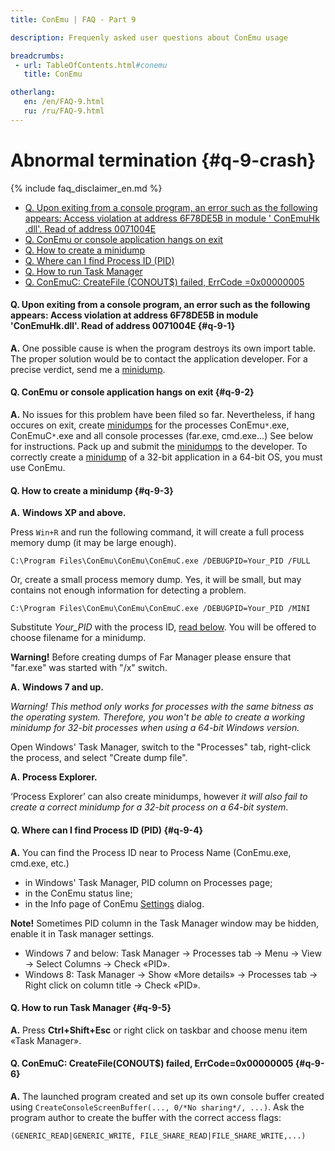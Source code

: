 ```yaml
---
title: ConEmu | FAQ - Part 9

description: Frequenly asked user questions about ConEmu usage

breadcrumbs:
 - url: TableOfContents.html#conemu
   title: ConEmu

otherlang:
   en: /en/FAQ-9.html
   ru: /ru/FAQ-9.html
---
```


# Abnormal termination  {#q-9-crash}

{% include faq_disclaimer_en.md %}

* [Q. Upon exiting from a console program, an error such as the following appears: Access violation at address 6F78DE5B in module ' ConEmuHk .dll'. Read of address 0071004E](#q-9-1)
* [Q. ConEmu or console application hangs on exit](#q-9-2)
* [Q. How to create a minidump](#q-9-3)
* [Q. Where can I find Process ID (PID)](#q-9-4)
* [Q. How to run Task Manager](#q-9-5)
* [Q. ConEmuC: CreateFile (CONOUT$) failed, ErrCode =0x00000005](#q-9-6)




#### Q. Upon exiting from a console program, an error such as the following appears: Access violation at address 6F78DE5B in module 'ConEmuHk.dll'. Read of address 0071004E   {#q-9-1}

**A.** One possible cause is when the program destroys its own import
table. The proper solution would be to contact the application
developer. For a precise verdict, send me a [minidump](MemoryDump.html).



#### Q. ConEmu or console application hangs on exit   {#q-9-2}

**A.** No issues for this problem have been filed so far. Nevertheless,
if hang occures on exit, create [minidumps](MemoryDump.html) for the
processes ConEmu`*`.exe, ConEmuC`*`.exe and all console processes
(far.exe, cmd.exe...) See below for instructions. Pack up and submit
the [minidumps](MemoryDump.html) to the developer. To correctly
create a [minidump](MemoryDump.html) of a 32-bit application in a
64-bit OS, you must use ConEmu.



#### Q. How to create a minidump   {#q-9-3}

**A.** **Windows XP and above.**

Press `Win+R` and run the following command, it will create a full process memory dump (it may be large enough).

~~~
C:\Program Files\ConEmu\ConEmu\ConEmuC.exe /DEBUGPID=Your_PID /FULL
~~~
Or, create a small process memory dump. Yes, it will be small, but may contains not enough information for detecting a problem. 
~~~
C:\Program Files\ConEmu\ConEmu\ConEmuC.exe /DEBUGPID=Your_PID /MINI
~~~

Substitute *Your_PID* with the process ID, [read below](MemoryDump.html#How_to_find_Process_ID_(PID)).
You will be offered to choose filename for a minidump.

**Warning!** Before creating dumps of Far Manager please ensure that "far.exe" was started with "/x" switch.

**A.** **Windows 7 and up.**

*Warning! This method only works for processes with the same bitness as the operating system.
Therefore, you won't be able to create a working minidump for 32-bit processes when using a 64-bit Windows version.*

Open Windows' Task Manager, switch to the "Processes" tab, right-click the process, and select "Create dump file".


**A.** **Process Explorer.**

‘Process Explorer’ can also create minidumps,
however *it will also fail to create a correct minidump for a 32-bit process on a 64-bit system*.



#### Q. Where can I find Process ID (PID)   {#q-9-4}

**A.** You can find the Process ID near to Process Name (ConEmu.exe, cmd.exe, etc.)

* in Windows' Task Manager, PID column on Processes page;
* in the ConEmu status line;
* in the Info page of ConEmu [Settings](Settings.html#Info) dialog.

**Note!** Sometimes PID column in the Task Manager window may be hidden, enable it in Task manager settings.

* Windows 7 and below: Task Manager -> Processes tab -> Menu -> View -> Select Columns -> Check «PID».
* Windows 8: Task Manager -> Show «More details» -> Processes tab -> Right click on column title -> Check «PID».



#### Q. How to run Task Manager   {#q-9-5}

**A.** Press **Ctrl+Shift+Esc** or right click on taskbar and choose menu item «Task Manager».



#### Q. ConEmuC: CreateFile(CONOUT$) failed, ErrCode=0x00000005   {#q-9-6}

**A.** The launched program created and set up its own console buffer created using `CreateConsoleScreenBuffer(..., 0/*No sharing*/, ...)`. Ask the program author to create the buffer with the correct access flags:

~~~
(GENERIC_READ|GENERIC_WRITE, FILE_SHARE_READ|FILE_SHARE_WRITE,...)
~~~
